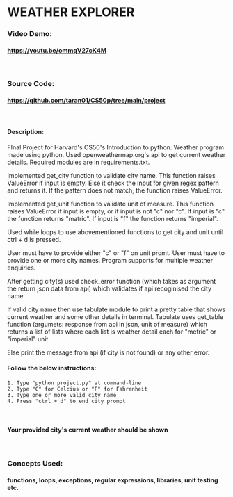 # WEATHER EXPLORER
### Video Demo:
#### https://youtu.be/ommqV27cK4M
<br/>

### Source Code:
#### https://github.com/taran01/CS50p/tree/main/project
<br/>

#### Description:
FInal Project for Harvard's CS50's Introduction to python. Weather program made using python. Used openweathermap.org's api to get current weather details. Required modules are in requirements.txt.

 Implemented get_city function to validate city name. This function raises ValueError if input is empty. Else it check the input for given regex pattern and returns it. If the pattern does not match, the function raises ValueError.

 Implemented get_unit function to validate unit of measure. This function raises ValueError if input is empty, or if input is not "c" nor "c". If input is "c" the function returns "matric". If input is "f" the function returns "imperial".

 Used while loops to use abovementioned functions to get city and unit until ctrl + d is pressed.

 User must have to provide either "c" or "f" on unit promt.
 User must have to provide one or more city names. Program supports for multiple weather enquiries.

 After getting city(s) used check_error function (which takes as argument the return json data from api) which validates if api recoginised the city name.

 If valid city name then use tabulate module to print a pretty table that shows current weather and some other details in terminal.
 Tabulate uses get_table function (argumets: response from api in json, unit of measure) which returns a list of lists where each list is weather detail each for "metric" or "imperial" unit.
 
 Else print the message from api (if city is not found) or any other error.
<br/>
#### Follow the below instructions:
    1. Type "python project.py" at command-line
    2. Type "C" for Celcius or "F" for Fahrenheit
    3. Type one or more valid city name
    4. Press "ctrl + d" to end city prompt

<br/>

#### Your provided city's current weather should be shown
<br/>

### Concepts Used:
#### functions, loops, exceptions, regular expressions, libraries, unit testing etc.